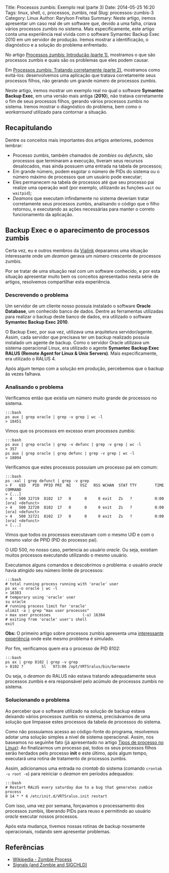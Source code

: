 Title: Processos zumbis: Exemplo real (parte 3)
Date: 2014-05-25 16:20
Tags: linux, shell, c, processos, zumbis, real
Slug: processos-zumbis-3
Category: Linux
Author: Rarylson Freitas
Summary: Neste artigo, iremos apresentar um caso real de um software que, devido a uma falha, criava vários processos zumbis no sistema. Mais especificamente, este artigo conta uma experiência real vivida com o software Symantec Backup Exec 2010 em um servidor de produção. Iremos mostrar a identificação, o diagnóstico e a solução do problema enfrentado. 

No artigo [Processos zumbis: Introdução (parte 1)]({filename}processos-zumbis.md), mostramos o que são processos zumbis e quais são os problemas que eles podem causar.

Em [Processos zumbis: Tratando corretamente (parte 2)]({filename}processos-zumbis-2.md), mostramos como evitá-los: desenvolvemos uma aplicação que tratava corretamente seus processos filhos, não gerando um grande número de processos zumbis.

Neste artigo, iremos mostrar um exemplo real no qual o software **Symantec Backup Exec**, em uma versão mais antiga (**2010**), não tratava corretamente o fim de seus processos filhos, gerando vários processos zumbis no sistema. Iremos mostrar o diagnóstico do problema, bem como o _workarround_ utilizado para contornar a situação.

Recapitulando
-------------

Dentre os conceitos mais importantes dos artigos anteriores, podemos lembrar:

- Processo zumbis, também chamados de _zombies_ ou _defuncts_, são processos que terminaram a execução, tiveram seus recursos desalocados, mas ainda possuem uma entrada na tabela de processos;
- Em grande número, podem esgotar o número de PIDs do sistema ou o número máximo de processos que um usuário pode executar;
- Eles permanecem na tabela de processos até que seu processo pai realize uma operação _wait_ (por exemplo, utilizando as funções `wait` ou `waitpid`);
- _Deamons_ que executam infindamente no sistema deveriam tratar corretamente seus processos zumbis, analisando o código que o filho retornou, e executando as ações necessárias para manter o correto funcionamento da aplicação.

Backup Exec e o aparecimento de processos zumbis
------------------------------------------------

Certa vez, eu e outros membros da [Vialink](http://www.vialink.com.br) deparamos uma situação interessante onde um _deamon_ gerava um número crescente de processos zumbis. 

Por se tratar de uma situação real com um software conhecido, e por esta situação apresentar muito bem os conceitos apresentados nesta série de artigos, resolvemos compartilhar esta experiência. 

### Descrevendo o problema

Um servidor de um cliente nosso possuia instalado o software **Oracle Database**, um conhecido banco de dados. Dentre as ferramentas utilizadas para realizar o backup deste banco de dados, era utilizado o software **Symantec Backup Exec 2010**.

O Backup Exec, por sua vez, utilizava uma arquitetura servidor/agente. Assim, cada servidor que precisava ter um backup realizado possuia instalado um agente de backup. Como o servidor Oracle utilizava um sistema operacional Linux, era utilizado o agente **Symantec Backup Exec RALUS (Remote Agent for Linux & Unix Servers)**. Mais especificamente, era utilizado o RALUS 4.

Após algum tempo com a solução em produção, percebemos que o backup às vezes falhava.

### Analisando o problema

Verificamos então que existia um número muito grande de processos no sistema. 

    :::bash
    ps aux | grep oracle | grep -v grep | wc -l
    > 18451

Vimos que os processos em excesso eram processos zumbis:

    :::bash
    ps aux | grep oracle | grep -v defunc | grep -v grep | wc -l 
    > 357
    ps aux | grep oracle | grep defunc | grep -v grep | wc -l
    > 18094

Verificamos que estes processos possuiam um processo pai em comum:

    :::bash
    ps -xal | grep defunct | grep -v grep
    > F   UID   PID  PPID PRI  NI    VSZ   RSS WCHAN  STAT TTY        TIME COMMAND
    > [...]
    > 4   500 32719  8102  17   0      0     0 exit   Zs   ?          0:00 [ora] <defunct>
    > 4   500 32720  8102  17   0      0     0 exit   Zs   ?          0:00 [ora] <defunct>
    > 4   500 32721  8102  17   0      0     0 exit   Zs   ?          0:00 [ora] <defunct>
    > [...]

Vimos que todos os processos executavam com o mesmo UID e com o mesmo valor de PPID (PID do processo pai).

O UID 500, no nosso caso, pertencia ao usuário _oracle_. Ou seja, existiam muitos processos executando utilizando o mesmo usuário.

Executamos alguns comandos e descobrimos o problema: o usuário _oracle_ havia atingido seu número limite de processos:

    :::bash
    # total running process running with 'oracle' user
    ps ax -o oracle | wc -l
    > 16383
    # temporary using 'oracle' user
    su oracle
    # running process limit for 'oracle'
    ulimit -a | grep "max user processes"
    > max user processes              (-u) 16384
    # exiting from 'oracle' user's shell
    exit

**Obs:** O primeiro artigo sobre processos zumbis apresenta uma [interessante experiência](/processos-zumbis/#usando-processos-zumbis-para-esgotar-o-numero-maximo-de-processos) onde este mesmo problema é simulado.

Por fim, verificamos quem era o processo de PID 8102:

    :::bash
    ps ax | grep 8102 | grep -v grep
    > 8102 ?        Sl   973:06 /opt/VRTSralus/bin/beremote

Ou seja, o _deamon_ do RALUS não estava tratando adequadamente seus processos zumbis e era responsável pelo acúmulo de processos zumbis no sistema.

### Solucionando o problema

Ao perceber que o software utilizado na solução de backup estava deixando vários processos zumbis no sistema, precisávamos de uma solução que limpasse estes processos da tabela de processos do sistema.

Como não possuíamos acesso ao código-fonte do programa, resolvemos adotar uma solução simples a nível de sistema operacional. Assim, nos baseamos no seguinhe fato (já apresentado no artigo [Tipos de processo no Linux]({filename}processos-tipos.md)): Ao finalizarmos um processo pai, todos os seus processos filhos serão herdados pelo processo **init** e este último, após algum tempo, executará uma rotina de tratamento de processos zumbis.

Assim, adicionamos uma entrada no _crontab_ do sistema (comando `crontab -u root -e`) para reiniciar o _deamon_ em períodos adequados:

    :::bash
    # Restart RALUS every saturday due to a bug that generates zumbie process
    0 14 * * 6 /etc/init.d/VRTSralus.init restart

Com isso, uma vez por semana, forçavamos o processamento dos processos zumbis, liberando PIDs para reuso e permitindo ao usuário _oracle_ executar nossos processos.

Após esta mudança, tivemos nossas rotinas de backup novamente operacionais, rodando sem apresentar problemas.

Referências
-----------

- [Wikipedia - Zombie Process](http://en.wikipedia.org/wiki/Zombie_process)
- [Signals (and Zombie and SIGCHLD)](http://www.win.tue.nl/~aeb/linux/lk/lk-5.html)

